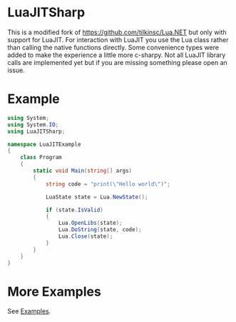 # LuaJITSharp
This is a modified fork of https://github.com/tilkinsc/Lua.NET but only with support for LuaJIT. For interaction with LuaJIT you use the Lua class rather than calling the native functions directly. Some convenience types were added to make the experience a little more c-sharpy. Not all LuaJIT library calls are implemented yet but if you are missing something please open an issue.

# Example
```csharp
using System;
using System.IO;
using LuaJITSharp;

namespace LuaJITExample
{
    class Program
    {
        static void Main(string[] args)
        {
            string code = "print(\"Hello world\")";

            LuaState state = Lua.NewState();            

            if (state.IsValid)
            {
                Lua.OpenLibs(state);
                Lua.DoString(state, code);
                Lua.Close(state);
            }
        }
    }
}
```

# More Examples
See [Examples](https://github.com/japajoe/LuaJITSharp/tree/main/Examples).